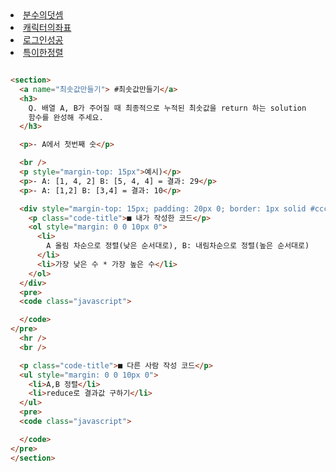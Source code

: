 <li><a href="#분수의덧셈">분수의덧셈</a></li>
<li><a href="#캐릭터의좌표">캐릭터의좌표</a></li>
<li><a href="#로그인성공">로그인성공</a></li>
<li><a href="#특이한정렬">특이한정렬</a></li>

```html

```

```html
<section>
  <a name="최솟값만들기"> #최솟값만들기</a>
  <h3>
    Q. 배열 A, B가 주어질 때 최종적으로 누적된 최솟값을 return 하는 solution
    함수를 완성해 주세요.
  </h3>

  <p>- A에서 첫번째 숫</p>

  <br />
  <p style="margin-top: 15px">예시)</p>
  <p>- A: [1, 4, 2] B: [5, 4, 4] = 결과: 29</p>
  <p>- A: [1,2] B: [3,4] = 결과: 10</p>

  <div style="margin-top: 15px; padding: 20px 0; border: 1px solid #ccc">
    <p class="code-title">■ 내가 작성한 코드</p>
    <ol style="margin: 0 0 10px 0">
      <li>
        A 올림 차순으로 정렬(낮은 순서대로), B: 내림차순으로 정렬(높은 순서대로)
      </li>
      <li>가장 낮은 수 * 가장 높은 수</li>
    </ol>
  </div>
  <pre>
  <code class="javascript">

  </code>
</pre>
  <hr />
  <br />

  <p class="code-title">■ 다른 사람 작성 코드</p>
  <ul style="margin: 0 0 10px 0">
    <li>A,B 정렬</li>
    <li>reduce로 결과값 구하기</li>
  </ul>
  <pre>
  <code class="javascript">

  </code>
</pre>
</section>
```
